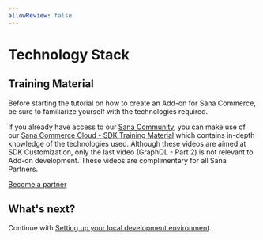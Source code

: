 ```yaml
---
allowReview: false
---
```


# Technology Stack

## Training Material

Before starting the tutorial on how to create an Add-on for Sana Commerce, be sure to familiarize yourself with the technologies required.

If you already have access to our [Sana Community](https://community.sana-commerce.com), you can make use of our [Sana Commerce Cloud - SDK Training Material](https://community.sana-commerce.com/SanaCommerceCloudForImplementationPartners/Customization/SDKTrainingMaterial.aspx) which contains in-depth knowledge of the technologies used. Although these videos are aimed at SDK Customization, only the last video (GraphQL - Part 2) is not relevant to Add-on development. These videos are complimentary for all Sana Partners.

<div class="">
    <a href="https://www.sana-commerce.com/partners/" class="button partnerbutton primary icon-right icon-arrow-right partnerbutton">Become a partner</a>
</div>

## What's next?

Continue with [Setting up your local development environment](environment-setup.md).